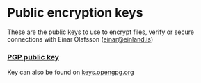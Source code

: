 # Public encryption keys

These are the public keys to use to encrypt files, verify or secure connections with Einar Ólafsson (einar@einland.is)

### [PGP public key](https://raw.githubusercontent.com/einsiol/Public-Encryption-Keys/master/gpg-public-key.asc)
Key can also be found on [keys.opengpg.org](https://keys.openpgp.org/search?q=einar%40einland.is)
